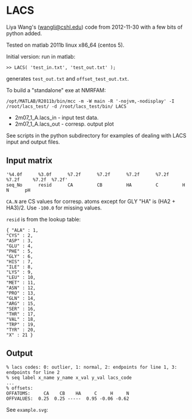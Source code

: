 # LACS

Liya Wang's (wangli@cshl.edu) code from 2012-11-30
with a few bits of python added.

Tested on matlab 2011b linux x86_64 (centos 5).

Initial version: 
  run in matlab:
```
>> LACS( 'test_in.txt', 'test_out.txt' );
```
  generates `test_out.txt` and `offset_test_out.txt`.

To build a "standalone" exe at NMRFAM:
```
/opt/MATLAB/R2011b/bin/mcc -m -W main -R '-nojvm,-nodisplay' -I /root/lacs_test/ -d /root/lacs_test/bin/ LACS 
```
 * 2m07_1_A.lacs_in    - input test data.
 * 2m07_1_A.lacs_out   - corresp. output plot

See scripts in the python subdirectory for examples of dealing with LACS input and output files.

## Input matrix
```
'%4.0f      %3.0f      %7.2f      %7.2f      %7.2f      %7.2f     %7.2f     %7.2f  %7.2f'
seq_No      resid      CA         CB         HA         C         H         N      pH
```
`CA`..`N` are CS values for corresp. atoms except for GLY "HA" is (HA2 + HA3)/2. 
Use `-100.0` for missing values.

`resid` is from the lookup table:
```
{ "ALA" : 1,
"CYS" : 2,
"ASP" : 3,
"GLU" : 4,
"PHE" : 5,
"GLY" : 6,
"HIS" : 7,
"ILE" : 8,
"LYS" : 9,
"LEU" : 10,
"MET" : 11,
"ASN" : 12,
"PRO" : 13,
"GLN" : 14,
"ARG" : 15,
"SER" : 16,
"THR" : 17,
"VAL" : 18,
"TRP" : 19,
"TYR" : 20,
"X" : 21 }
```

## Output

```
% lacs codes: 0: outlier, 1: normal, 2: endpoints for line 1, 3: endpoints for line 2
% seq label x_name y_name x_val y_val lacs_code
...
% offsets:
OFFATOMS:     CA    CB    HA     C     H     N
OFFVALUES:  0.25  0.25 -----  0.95 -0.06 -0.62
```

See `example.svg`: 